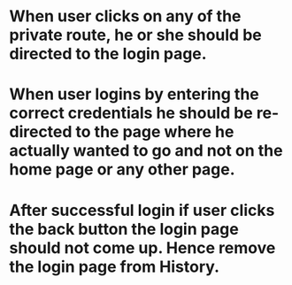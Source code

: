 # When user clicks on any of the private route, he or she should be directed to the login page.

# When user logins by entering the correct credentials he should be re-directed to the page where he actually wanted to go and not on the home page or any other page.

# After successful login if user clicks the back button the login page should not come up. Hence remove the login page from History.
